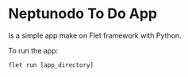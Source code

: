 # Neptunodo To Do App

Is a simple app make on Flet framework with Python.

To run the app:

```
flet run [app_directory]
```

